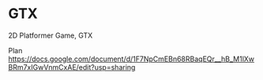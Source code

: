 # GTX
2D Platformer Game, GTX

Plan
https://docs.google.com/document/d/1F7NpCmEBn68RBaqEQr__hB_M1lXwBRm7xIGwVnmCxAE/edit?usp=sharing
